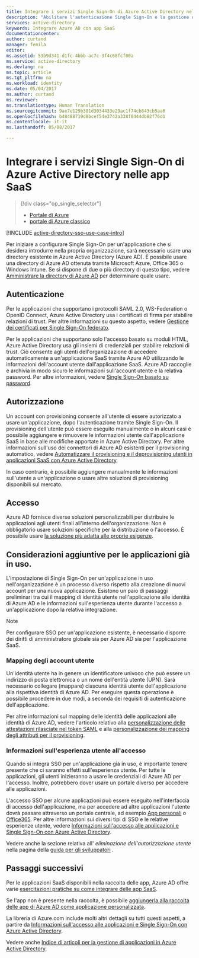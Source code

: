 ```yaml
---
title: Integrare i servizi Single Sign-On di Azure Active Directory nelle app SaaS | Microsoft Docs
description: "Abilitare l'autenticazione Single Sign-On e la gestione dell’accesso centralizzata per il provisioning degli utenti delle app SaaS in Azure Active Directory. Cenni preliminari sull'integrazione di Azure Active Directory alle App SaaS."
services: active-directory
keywords: Integrare Azure AD con app SaaS
documentationcenter: 
author: curtand
manager: femila
editor: 
ms.assetid: 53b9d341-d1fc-4bbb-ac7c-3f4c68fcf00a
ms.service: active-directory
ms.devlang: na
ms.topic: article
ms.tgt_pltfrm: na
ms.workload: identity
ms.date: 05/04/2017
ms.author: curtand
ms.reviewer: 
ms.translationtype: Human Translation
ms.sourcegitcommit: 9ae7e129b381d3034433e29ac1f74cb843cb5aa6
ms.openlocfilehash: b48488719d8bcef54e3742a338f0444db82f76d1
ms.contentlocale: it-it
ms.lasthandoff: 05/08/2017

---
```

# <a name="integrate-azure-active-directory-single-sign-on-with-saas-apps"></a>Integrare i servizi Single Sign-On di Azure Active Directory nelle app SaaS
> [!div class="op_single_selector"]
> * [Portale di Azure](active-directory-enterprise-apps-manage-sso.md)
> * [portale di Azure classico](active-directory-sso-integrate-saas-apps.md)
>
>

[!INCLUDE [active-directory-sso-use-case-intro](../../includes/active-directory-sso-use-case-intro.md)]

Per iniziare a configurare Single Sign-On per un'applicazione che si desidera introdurre nella propria organizzazione, sarà necessario usare una directory esistente in Azure Active Directory (Azure AD). È possibile usare una directory di Azure AD ottenuta tramite Microsoft Azure, Office 365 o Windows Intune. Se si dispone di due o più directory di questo tipo, vedere [Amministrare la directory di Azure AD](active-directory-administer.md) per determinare quale usare.

## <a name="authentication"></a>Autenticazione
Per le applicazioni che supportano i protocolli SAML 2.0, WS-Federation o OpenID Connect, Azure Active Directory usa i certificati di firma per stabilire relazioni di trust. Per altre informazioni su questo aspetto, vedere [Gestione dei certificati per Single Sign-On federato](active-directory-sso-certs.md).

Per le applicazioni che supportano solo l'accesso basato su moduli HTML, Azure Active Directory usa gli insiemi di credenziali per stabilire relazioni di trust. Ciò consente agli utenti dell'organizzazione di accedere automaticamente a un'applicazione SaaS tramite Azure AD utilizzando le informazioni dell'account utente dall'applicazione SaaS. Azure AD raccoglie e archivia in modo sicuro le informazioni sull'account utente e la relativa password. Per altre informazioni, vedere [Single Sign-On basato su password](active-directory-appssoaccess-whatis.md#password-based-single-sign-on).

## <a name="authorization"></a>Autorizzazione
Un account con provisioning consente all'utente di essere autorizzato a usare un'applicazione, dopo l'autenticazione tramite Single Sign-On. Il provisioning dell'utente può essere eseguito manualmente o in alcuni casi è possibile aggiungere e rimuovere le informazioni utente dall'applicazione SaaS in base alle modifiche apportate in Azure Active Directory. Per altre informazioni sull'uso dei connettori di Azure AD esistenti per il provisioning automatico, vedere [Automatizzare il provisioning e il deprovisioning utenti in applicazioni SaaS con Azure Active Directory](active-directory-saas-app-provisioning.md).

In caso contrario, è possibile aggiungere manualmente le informazioni sull'utente a un'applicazione o usare altre soluzioni di provisioning disponibili sul mercato.

## <a name="access"></a>Accesso
Azure AD fornisce diverse soluzioni personalizzabili per distribuire le applicazioni agli utenti finali all'interno dell'organizzazione: Non è obbligatorio usare soluzioni specifiche per la distribuzione o l'accesso. È possibile usare [la soluzione più adatta alle proprie esigenze](active-directory-appssoaccess-whatis.md#deploying-azure-ad-integrated-applications-to-users).

## <a name="additional-considerations-for-applications-already-in-use"></a>Considerazioni aggiuntive per le applicazioni già in uso.
L'impostazione di Single Sign-On per un'applicazione in uso nell'organizzazione è un processo diverso rispetto alla creazione di nuovi account per una nuova applicazione. Esistono un paio di passaggi preliminari tra cui il mapping di identità utente nell'applicazione alle identità di Azure AD e le informazioni sull'esperienza utente durante l'accesso a un'applicazione dopo la relativa integrazione.

> [!NOTE]
> Per configurare SSO per un'applicazione esistente, è necessario disporre dei diritti di amministratore globale sia per Azure AD sia per l'applicazione SaaS.
>
>

### <a name="mapping-user-accounts"></a>Mapping degli account utente
Un'identità utente ha in genere un identificatore univoco che può essere un indirizzo di posta elettronica o un nome dell'entità utente (UPN). Sarà necessario collegare (mappare) ciascuna identità utente dell'applicazione alla rispettiva identità di Azure AD. Per eseguire questa operazione è possibile procedere in due modi, a seconda dei requisiti di autenticazione dell'applicazione.

Per altre informazioni sul mapping delle identità delle applicazioni alle identità di Azure AD, vedere l'articolo relativo alla [personalizzazione delle attestazioni rilasciate nel token SAML](http://social.technet.microsoft.com/wiki/contents/articles/31257.azure-active-directory-customizing-claims-issued-in-the-saml-token-for-pre-integrated-apps.aspx) e alla [personalizzazione dei mapping degli attributi per il provisioning](active-directory-saas-customizing-attribute-mappings.md).

### <a name="understanding-the-users-log-in-experience"></a>Informazioni sull'esperienza utente all'accesso
Quando si integra SSO per un'applicazione già in uso, è importante tenere presente che ci saranno effetti sull'esperienza utente. Per tutte le applicazioni, gli utenti inizieranno a usare le credenziali di Azure AD per l'accesso. Inoltre, potrebbero dover usare un portale diverso per accedere alle applicazioni.

L'accesso SSO per alcune applicazioni può essere eseguito nell'interfaccia di accesso dell'applicazione, ma per accedere ad altre applicazioni l'utente dovrà passare attraverso un portale centrale, ad esempio [App personali](http://myapps.microsoft.com) o [Office365](http://portal.office.com/myapps). Per altre informazioni sui diversi tipi di SSO e le relative esperienze utente, vedere [Informazioni sull'accesso alle applicazioni e Single Sign-On con Azure Active Directory](active-directory-appssoaccess-whatis.md).

Vedere anche la sezione relativa all' *eliminazione dell'autorizzazione utente* nella pagina della [guida per gli sviluppatori](active-directory-applications-guiding-developers-for-lob-applications.md) .

## <a name="next-steps"></a>Passaggi successivi
Per le applicazioni SaaS disponibili nella raccolta delle app, Azure AD offre varie [esercitazioni pratiche su come integrare delle app SaaS](active-directory-saas-tutorial-list.md).

Se l'app non è presente nella raccolta, è possibile [aggiungerla alla raccolta delle app di Azure AD come applicazione personalizzata](http://blogs.technet.com/b/ad/archive/2015/06/17/bring-your-own-app-with-azure-ad-self-service-saml-configuration-gt-now-in-preview.aspx).

La libreria di Azure.com include molti altri dettagli su tutti questi aspetti, a partire da [Informazioni sull'accesso alle applicazioni e Single Sign-On con Azure Active Directory](active-directory-appssoaccess-whatis.md).

Vedere anche [Indice di articoli per la gestione di applicazioni in Azure Active Directory](active-directory-apps-index.md).

